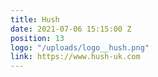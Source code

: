 ```yaml
---
title: Hush
date: 2021-07-06 15:15:00 Z
position: 13
logo: "/uploads/logo__hush.png"
link: https://www.hush-uk.com
---
```


